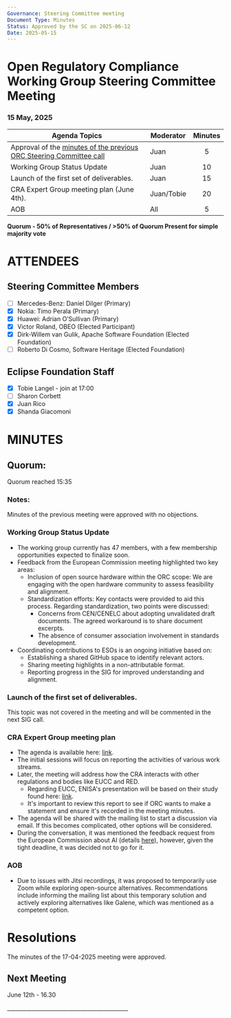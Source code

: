 ```yaml
---
Governance: Steering Committee meeting
Document Type: Minutes
Status: Approved by the SC on 2025-06-12
Date: 2025-05-15
---
```



# **Open Regulatory Compliance Working Group** Steering Committee Meeting

###  15 May, 2025 

| Agenda Topics | Moderator | Minutes |
| ----- | ----- | :---: |
| Approval of the [minutes of the previous ORC Steering Committee call](https://docs.google.com/document/d/1wsh4lOhpnoFBFlSKi3fep2VfMiBRiyLSyRp7lc5NY2o/edit?usp=sharing) | Juan | 5 |
| Working Group Status Update | Juan | 10 |
| Launch of the first set of deliverables. | Juan | 15 |
| CRA Expert Group meeting plan (June 4th). | Juan/Tobie | 20 |
| AOB | All | 5 |

**Quorum \- 50% of Representatives / \>50% of Quorum Present for simple majority vote**  
 

# ATTENDEES

## Steering Committee Members

- [ ] Mercedes-Benz:  Daniel Dilger (Primary)  
- [x] Nokia: Timo Perala (Primary)  
- [x] Huawei: Adrian O’Sullivan (Primary)  
- [x] Victor Roland, OBEO (Elected Participant)  
- [x] Dirk-Willem van Gulik, Apache Software Foundation (Elected Foundation)  
- [ ] Roberto Di Cosmo, Software Heritage (Elected Foundation)

## Eclipse Foundation Staff

- [x] Tobie Langel \- join at 17:00  
- [ ] Sharon Corbett  
- [x] Juan Rico  
- [x] Shanda Giacomoni

# MINUTES

## Quorum: 

Quorum reached 15:35

### Notes:

Minutes of the previous meeting were approved with no objections.

### Working Group Status Update

* The working group currently has 47 members, with a few membership opportunities expected to finalize soon.  
* Feedback from the European Commission meeting highlighted two key areas:  
  * Inclusion of open source hardware within the ORC scope: We are engaging with the open hardware community to assess feasibility and alignment.  
  * Standardization efforts: Key contacts were provided to aid this process. Regarding standardization, two points were discussed:  
    * Concerns from CEN/CENELC about adopting unvalidated draft documents. The agreed workaround is to share document excerpts.  
    * The absence of consumer association involvement in standards development.  
* Coordinating contributions to ESOs is an ongoing initiative based on:  
  * Establishing a shared GitHub space to identify relevant actors.  
  * Sharing meeting highlights in a non-attributable format.  
  * Reporting progress in the SIG for improved understanding and alignment.

### Launch of the first set of deliverables.

This topic was not covered in the meeting and will be commented in the next SIG call.

### CRA Expert Group meeting plan

- The agenda is available here: [link](https://ec.europa.eu/transparency/expert-groups-register/screen/meetings/consult?lang=en).  
- The initial sessions will focus on reporting the activities of various work streams.  
- Later, the meeting will address how the CRA interacts with other regulations and bodies like EUCC and RED.  
  - Regarding EUCC, ENISA's presentation will be based on their study found here: [link](https://certification.enisa.europa.eu/publications/cyber-resilience-act-implementation-eucc-and-its-applicable-technical-elements_en).  
  - It's important to review this report to see if ORC wants to make a statement and ensure it's recorded in the meeting minutes.  
- The agenda will be shared with the mailing list to start a discussion via email. If this becomes complicated, other options will be considered.  
- During the conversation, it was mentioned the feedback request from the European Commission about AI (details [here](https://digital-strategy.ec.europa.eu/en/news/commission-seeks-input-clarify-rules-general-purpose-ai-models)), however, given the tight deadline, it was decided not to go for it.

### AOB

- Due to issues with Jitsi recordings, it was proposed to temporarily use Zoom while exploring open-source alternatives. Recommendations include informing the mailing list about this temporary solution and actively exploring alternatives like Galene, which was mentioned as a competent option.

# Resolutions

The minutes of the 17-04-2025 meeting were approved.

## Next Meeting

June 12th \- 16.30

\_\_\_\_\_\_\_\_\_\_\_\_\_\_\_\_\_\_\_\_\_\_\_\_\_\_\_\_\_\_\_\_\_\_\_\_\_\_\_\_\_\_\_\_